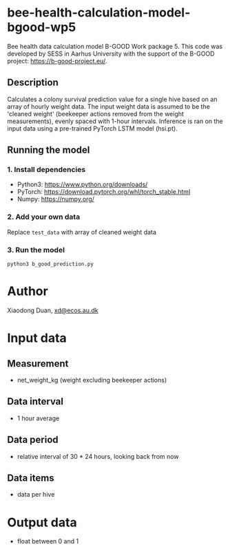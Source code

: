 # bee-health-calculation-model-bgood-wp5
Bee health data calculation model B-GOOD Work package 5.
This code was developed by SESS in Aarhus University with the support of the B-GOOD project: https://b-good-project.eu/.

## Description
Calculates a colony survival prediction value for a single hive based on an array of hourly weight data. The input weight data is assumed to be the 'cleaned weight' (beekeeper actions removed from the weight measurements), evenly spaced with 1-hour intervals. Inference is ran on the input data using a pre-trained PyTorch LSTM model (hsi.pt).

## Running the model
### 1. Install dependencies
- Python3: https://www.python.org/downloads/
- PyTorch: https://download.pytorch.org/whl/torch_stable.html
- Numpy: https://numpy.org/
### 2. Add your own data
Replace ```test_data``` with array of cleaned weight data
### 3. Run the model
```python3 b_good_prediction.py```

# Author
Xiaodong Duan, 
xd@ecos.au.dk

# Input data
## Measurement
- net_weight_kg (weight excluding beekeeper actions)

## Data interval
- 1 hour average

## Data period
- relative interval of 30 * 24 hours, looking back from now

## Data items
- data per hive

# Output data
- float between 0 and 1 
